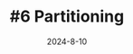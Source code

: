 ---
category: "Notes"
sub-category: "Distributed Systems"
title: "#6 Partitioning"
date: "2024-8-10"
description: "Sixth chapter of DDIA"
tags: []
---